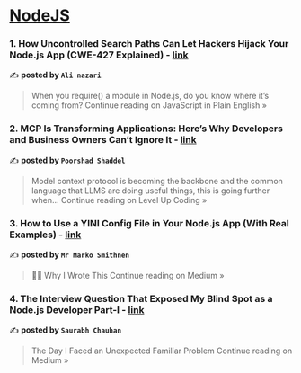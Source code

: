 
<h1><a href=https://medium.com/tag/nodejs/recommended target="_blank" rel="noopener noreferrer">NodeJS</a></h1>
<h3>1. How Uncontrolled Search Paths Can Let Hackers Hijack Your Node.js App (CWE-427 Explained) - <a href="https://javascript.plainenglish.io/how-uncontrolled-search-paths-can-let-hackers-hijack-your-node-js-app-cwe-427-explained-04ef8df6d883?source=rss------nodejs-5" target="_blank" rel="noopener noreferrer">link</a></h3>

✍️ **posted by `Ali nazari`**

<blockquote>When you require() a module in Node.js, do you know where it’s coming from?
Continue reading on JavaScript in Plain English »</blockquote>

<h3>2. MCP Is Transforming Applications: Here’s Why Developers and Business Owners Can’t Ignore It - <a href="https://levelup.gitconnected.com/mcp-is-transforming-applications-heres-why-developers-and-business-owners-can-t-ignore-it-06374b8c8804?source=rss------nodejs-5" target="_blank" rel="noopener noreferrer">link</a></h3>

✍️ **posted by `Poorshad Shaddel`**

<blockquote>Model context protocol is becoming the backbone and the common language that LLMS are doing useful things, this is going further when…
Continue reading on Level Up Coding »</blockquote>

<h3>3. How to Use a YINI Config File in Your Node.js App (With Real Examples) - <a href="https://medium.com/@marko.seppanen/how-to-use-a-yini-config-file-in-your-node-js-app-with-real-examples-b8d48d1cc7dc?source=rss------nodejs-5" target="_blank" rel="noopener noreferrer">link</a></h3>

✍️ **posted by `Mr Marko Smithnen`**

<blockquote>🙋‍♂️ Why I Wrote This
Continue reading on Medium »</blockquote>

<h3>4. The Interview Question That Exposed My Blind Spot as a Node.js Developer Part-I - <a href="https://medium.com/@chauhan.saurabh7/the-interview-question-that-exposed-my-blind-spot-as-a-node-js-developer-part-i-33f91b684744?source=rss------nodejs-5" target="_blank" rel="noopener noreferrer">link</a></h3>

✍️ **posted by `Saurabh Chauhan`**

<blockquote>The Day I Faced an Unexpected Familiar Problem
Continue reading on Medium »</blockquote>

